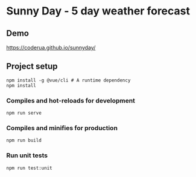 # Sunny Day - 5 day weather forecast

## Demo
https://coderua.github.io/sunnyday/

## Project setup
```
npm install -g @vue/cli # A runtime dependency
npm install
```

### Compiles and hot-reloads for development
```
npm run serve
```

### Compiles and minifies for production
```
npm run build
```

### Run unit tests
```
npm run test:unit
```
